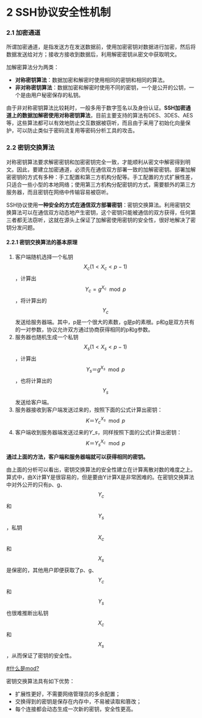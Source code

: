 # 2 SSH协议安全性机制

### 2.1 加密通道

所谓加密通道，是指发送方在发送数据前，使用加密密钥对数据进行加密，然后将数据发送给对方；接收方接收到数据后，利用解密密钥从密文中获取明文。

加解密算法分为两类：

* **对称密钥算法**：数据加密和解密时使用相同的密钥和相同的算法。
* **非对称密钥算法**：数据加密和解密时使用不同的密钥，一个是公开的公钥，一个是由用户秘密保存的私钥。

由于非对称密钥算法比较耗时，一般多用于数字签名以及身份认证。**SSH加密通道上的数据加解密使用对称密钥算法**，目前主要支持的算法有DES、3DES、AES等，这些算法都可以有效地防止交互数据被窃听，而且由于采用了初始化向量保护，可以防止类似于密码流复用等密码分析工具的攻击。

### 2.2 密钥交换算法

对称密钥算法要求解密密钥和加密密钥完全一致，才能顺利从密文中解密得到明文。因此，要建立加密通道，必须先在通信双方部署一致的加解密密钥。部署加解密密钥的方式有多种：手工配置和第三方机构分配等。手工配置的方式扩展性差，只适合一些小型的本地网络；使用第三方机构分配密钥的方式，需要额外的第三方服务器，而且密钥在网络中传输容易被窃听。

SSH协议使用**一种安全的方式在通信双方部署密钥**：密钥交换算法。利用密钥交换算法可以在通信双方动态地产生密钥，这个密钥只能被通信的双方获得，任何第三者都无法窃听，这就在源头上保证了加解密使用密钥的安全性，很好地解决了密钥分发问题。

#### 2.2.1 密钥交换算法的基本原理

1. 客户端随机选择一个私钥$$X_c(1<X_c<p-1)$$，计算出$$Y_c=g^{X_c} \mod p$$，将计算出的$$Y_c$$发送给服务器端。其中，p是一个很大的素数，g是p的素根。p和g是双方共有的一对参数，协议允许双方通过协商获得相同的p和g参数。
2. 服务器也随机生成一个私钥$$X_s(1<X_s<p-1)$$，计算出 $$Y_s＝g^{X_s} \mod p$$，也将计算出的$$Y_s$$发送给客户端。
3. 服务器接收到客户端发送过来的，按照下面的公式计算出密钥：$$K＝{Y_c}^{X_s} \mod p$$
4. 客户端收到服务器端发送过来的$Y\_s$，同样按照下面的公式计算出密钥：$$K＝{Y_s}^{X_c} \mod p$$

**通过上面的方法，客户端和服务器端就可以获得相同的密钥。**

由上面的分析可以看出，密钥交换算法的安全性建立在计算离散对数的难度之上。算式中，由X计算Y是很容易的，但是要由Y计算X是非常困难的。在密钥交换算法中对外公开的只有p、g、$$Y_c$$ 和$$Y_s$$，私钥$$X_c$$和$$X_s$$是保密的，其他用户即便获取了p、g、$$Y_c$$ 和$$Y_s$$也很难推断出私钥$$X_c$$和$$X_s$$，从而保证了密钥的安全性。

[#什么是mod?](https://baike.baidu.com/item/MOD/2317057)

密钥交换算法具有如下优势：

* 扩展性更好，不需要网络管理员的多余配置；
* 交换得到的密钥是保存在内存中，不易被读取和篡改；
* 每个连接都会动态生成一次新的密钥，安全性更高。
